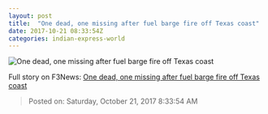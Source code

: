 ```yaml
---
layout: post
title:  "One dead, one missing after fuel barge fire off Texas coast"
date: 2017-10-21 08:33:54Z
categories: indian-express-world
---
```


![One dead, one missing after fuel barge fire off Texas coast](http://images.indianexpress.com/2017/10/tex-759.jpg?w=759)




Full story on F3News: [One dead, one missing after fuel barge fire off Texas coast](http://www.f3nws.com/n/aBqJMH)

> Posted on: Saturday, October 21, 2017 8:33:54 AM
